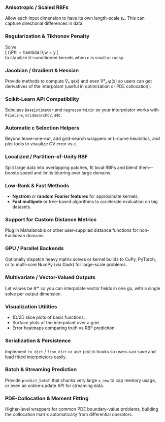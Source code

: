 ### Anisotropic / Scaled RBFs

Allow each input dimension to have its own length-scale εₖ. This can capture directional differences in data.

### Regularization & Tikhonov Penalty

Solve  
\[
(\Phi + \lambda I)\,w = y
\]  
to stabilize ill-conditioned kernels when ε is small or noisy.

### Jacobian / Gradient & Hessian

Provide methods to compute ∇ₓ φ(x) and even ∇²ₓ φ(x) so users can get derivatives of the interpolant (useful in optimization or PDE collocation).

### Scikit-Learn API Compatibility

Subclass `BaseEstimator` and `RegressorMixin` so your interpolator works with `Pipeline`, `GridSearchCV`, etc.

### Automatic ε Selection Helpers

Beyond leave-one-out, add grid-search wrappers or L-curve heuristics, and plot tools to visualize CV error vs ε.

### Localized / Partition-of-Unity RBF

Split large data into overlapping patches, fit local RBFs and blend them—boosts speed and limits blurring over large domains.

### Low-Rank & Fast Methods

- **Nyström** or **random Fourier features** for approximate kernels.  
- **Fast multipole** or tree-based algorithms to accelerate evaluation on big datasets.

### Support for Custom Distance Metrics

Plug in Mahalanobis or other user-supplied distance functions for non-Euclidean domains.

### GPU / Parallel Backends

Optionally dispatch heavy matrix solves or kernel builds to CuPy, PyTorch, or to multi-core NumPy (via Dask) for large-scale problems.

### Multivariate / Vector-Valued Outputs

Let values be ℝᵐ so you can interpolate vector fields in one go, with a single solve per output dimension.

### Visualization Utilities

- 1D/2D slice plots of basis functions.  
- Surface plots of the interpolant over a grid.  
- Error heatmaps comparing truth vs RBF prediction.

### Serialization & Persistence

Implement `to_dict` / `from_dict` or use `joblib` hooks so users can save and load fitted interpolators easily.

### Batch & Streaming Prediction

Provide `predict_batch` that chunks very large `x_new` to cap memory usage, or even an online-update API for streaming data.

### PDE-Collocation & Moment Fitting

Higher-level wrappers for common PDE boundary-value problems, building the collocation matrix automatically from differential operators.

